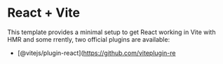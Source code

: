 # React + Vite

This template provides a minimal setup to get React working in Vite with HMR and some rrently, two official plugins are available:
- [@vitejs/plugin-react](https://github.com/viteplugin-re
